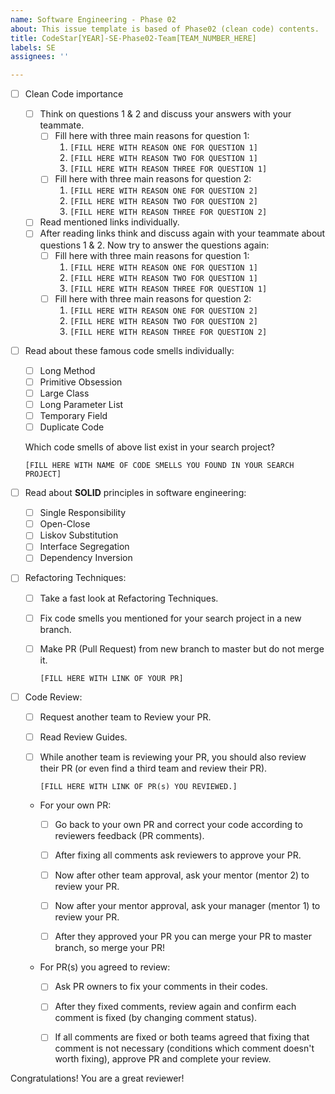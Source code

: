 ```yaml
---
name: Software Engineering - Phase 02
about: This issue template is based of Phase02 (clean code) contents.
title: CodeStar[YEAR]-SE-Phase02-Team[TEAM_NUMBER_HERE]
labels: SE
assignees: ''

---
```


- [ ] Clean Code importance
  - [ ] Think on questions 1 & 2 and discuss your answers with your teammate.
    - [ ] Fill here with three main reasons for question 1:
      1. `[FILL HERE WITH REASON ONE FOR QUESTION 1]`
      1. `[FILL HERE WITH REASON TWO FOR QUESTION 1]`
      1. `[FILL HERE WITH REASON THREE FOR QUESTION 1]`
    - [ ] Fill here with three main reasons for question 2:
      1. `[FILL HERE WITH REASON ONE FOR QUESTION 2]`
      1. `[FILL HERE WITH REASON TWO FOR QUESTION 2]`
      1. `[FILL HERE WITH REASON THREE FOR QUESTION 2]`
  - [ ] Read mentioned links individually.
  - [ ] After reading links think and discuss again with your teammate about questions 1 & 2. Now try to answer the questions again:
    - [ ] Fill here with three main reasons for question 1:
      1. `[FILL HERE WITH REASON ONE FOR QUESTION 1]`
      1. `[FILL HERE WITH REASON TWO FOR QUESTION 1]`
      1. `[FILL HERE WITH REASON THREE FOR QUESTION 1]`
    - [ ] Fill here with three main reasons for question 2:
      1. `[FILL HERE WITH REASON ONE FOR QUESTION 2]`
      1. `[FILL HERE WITH REASON TWO FOR QUESTION 2]`
      1. `[FILL HERE WITH REASON THREE FOR QUESTION 2]`

- [ ] Read about these famous code smells individually:
  - [ ] Long Method
  - [ ] Primitive Obsession
  - [ ] Large Class
  - [ ] Long Parameter List
  - [ ] Temporary Field
  - [ ] Duplicate Code

  Which code smells of above list exist in your search project?

  `[FILL HERE WITH NAME OF CODE SMELLS YOU FOUND IN YOUR SEARCH PROJECT]`

- [ ] Read about **SOLID** principles in software engineering:
  - [ ] Single Responsibility
  - [ ] Open-Close
  - [ ] Liskov Substitution
  - [ ] Interface Segregation
  - [ ] Dependency Inversion

- [ ] Refactoring Techniques:
  - [ ] Take a fast look at Refactoring Techniques.
  - [ ] Fix code smells you mentioned for your search project in a new branch.
  - [ ] Make PR (Pull Request) from new branch to master but do not merge it.

    `[FILL HERE WITH LINK OF YOUR PR]`

- [ ] Code Review:
  - [ ] Request another team to Review your PR.
  - [ ] Read Review Guides.
  - [ ] While another team is reviewing your PR, you should also review their PR (or even find a third team and review their PR).

    `[FILL HERE WITH LINK OF PR(s) YOU REVIEWED.]`
  - For your own PR:
    - [ ] Go back to your own PR and correct your code according to reviewers feedback (PR comments).

    - [ ] After fixing all comments ask reviewers to approve your PR.

    - [ ] Now after other team approval, ask your mentor (mentor 2) to review your PR.

    - [ ] Now after your mentor approval, ask your manager (mentor 1) to review your PR.

    - [ ] After they approved your PR you can merge your PR to master branch, so merge your PR!

  - For PR(s) you agreed to review:
    - [ ] Ask PR owners to fix your comments in their codes.

    - [ ] After they fixed comments, review again and confirm each comment is fixed (by changing comment status).

    - [ ] If all comments are fixed or both teams agreed that fixing that comment is not necessary (conditions which comment doesn't worth fixing), approve PR and complete your review.

Congratulations! You are a great reviewer!

